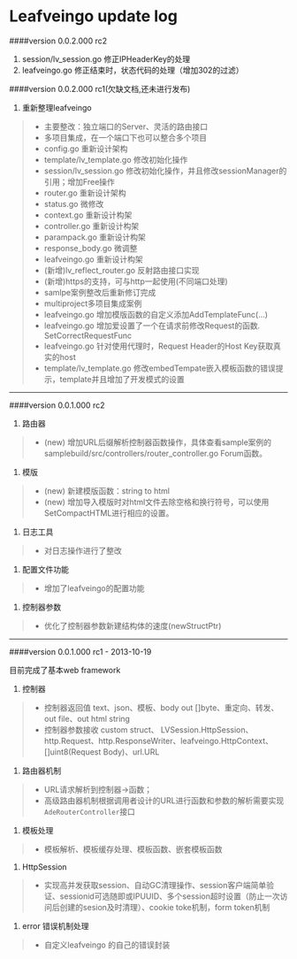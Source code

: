 
Leafveingo update log
=============

####version 0.0.2.000 rc2
1. session/lv_session.go 修正IPHeaderKey的处理
2. leafveingo.go 修正结束时，状态代码的处理（增加302的过滤）


####version 0.0.2.000 rc1(欠缺文档,还未进行发布)
1. 重新整理leafveingo
> * 主要整改：独立端口的Server、灵活的路由接口
> * 多项目集成，在一个端口下也可以整合多个项目
> * config.go 重新设计架构
> * template/lv_template.go 修改初始化操作
> * session/lv_session.go 修改初始化操作，并且修改sessionManager的引用；增加Free操作
> * router.go 重新设计架构
> * status.go 微修改
> * context.go 重新设计构架
> * controller.go 重新设计构架
> * parampack.go 重新设计构架
> * response_body.go 微调整
> * leafveingo.go 重新设计构架
> * (新增)lv_reflect_router.go 反射路由接口实现
> * (新增)https的支持，可与http一起使用(不同端口处理)
> * samlpe案例整改后重新修订完成
> * multiproject多项目集成案例
> * leafveingo.go 增加模版函数的自定义添加AddTemplateFunc(...)
> * leafveingo.go 增加爱设置了一个在请求前修改Request的函数. SetCorrectRequestFunc
> * leafveingo.go 针对使用代理时，Request Header的Host Key获取真实的host
> * template/lv_template.go 修改embedTempate嵌入模板函数的错误提示，template并且增加了开发模式的设置

-----------
####version 0.0.1.000 rc2
1. 路由器
> * (new) 增加URL后缀解析控制器函数操作，具体查看sample案例的samplebuild/src/controllers/router_controller.go Forum函数。

1. 模版
> * (new) 新建模版函数：string to html
> * (new) 增加导入模版时对html文件去除空格和换行符号，可以使用SetCompactHTML进行相应的设置。

1. 日志工具
> * 对日志操作进行了整改

1. 配置文件功能
> *	增加了leafveingo的配置功能

1. 控制器参数
> * 优化了控制器参数新建结构体的速度(newStructPtr)


-----------
####version 0.0.1.000 rc1 - 2013-10-19

目前完成了基本web framework

1. 控制器
> * 控制器返回值 text、json、模板、body out []byte、重定向、转发、out file、out html string
> * 控制器参数接收 custom struct、 LVSession.HttpSession、http.Request、http.ResponseWriter、leafveingo.HttpContext、[]uint8(Request Body)、url.URL
>

1. 路由器机制
> * URL请求解析到控制器->函数； 
> * 高级路由器机制根据调用者设计的URL进行函数和参数的解析需要实现`AdeRouterController`接口

1. 模板处理
> * 模板解析、模板缓存处理、模板函数、嵌套模板函数
>

1. HttpSession
> * 实现高并发获取session、自动GC清理操作、session客户端简单验证、sessionid可选随即或IPUUID、多个session超时设置（防止一次访问后创建的sesion及时清理）、cookie toke机制，form token机制

1. error 错误机制处理
> * 自定义leafveingo 的自己的错误封装




